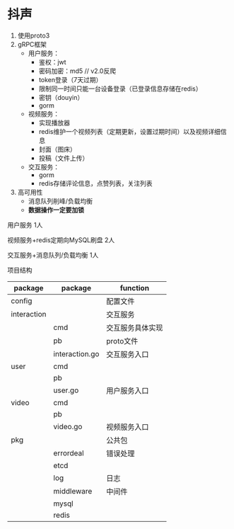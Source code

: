 # 抖声
1. 使用proto3
2. gRPC框架
   - 用户服务：
     - 鉴权：jwt
     - 密码加密：md5 // v2.0反爬
     - token登录（7天过期）
     - 限制同一时间只能一台设备登录（已登录信息存储在redis）
     - 密钥（douyin）
     - gorm
   - 视频服务：
     - 实现播放器
     - redis维护一个视频列表（定期更新，设置过期时间）以及视频详细信息
     - 封面（图床）
     - 投稿（文件上传）
   - 交互服务：
     - gorm
     - redis存储评论信息，点赞列表，关注列表
3. 高可用性
   - 消息队列削峰/负载均衡
   - **数据操作一定要加锁**



用户服务 1人

视频服务+redis定期向MySQL刷盘  2人

交互服务+消息队列/负载均衡 1人





项目结构

| package     | package        | function         |
| ----------- | -------------- | ---------------- |
| config      |                | 配置文件         |
| interaction |                | 交互服务         |
|             | cmd            | 交互服务具体实现 |
|             | pb             | proto文件        |
|             | interaction.go | 交互服务入口     |
| user        | cmd            |                  |
|             | pb             |                  |
|             | user.go        | 用户服务入口     |
| video       | cmd            |                  |
|             | pb             |                  |
|             | video.go       | 视频服务入口     |
| pkg         |                | 公共包           |
|             | errordeal      | 错误处理         |
|             | etcd           |                  |
|             | log            | 日志             |
|             | middleware     | 中间件           |
|             | mysql          |                  |
|             | redis          |                  |
